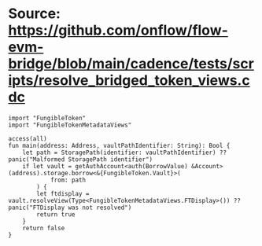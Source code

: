 # Source: https://github.com/onflow/flow-evm-bridge/blob/main/cadence/tests/scripts/resolve_bridged_token_views.cdc

```
import "FungibleToken"
import "FungibleTokenMetadataViews"

access(all)
fun main(address: Address, vaultPathIdentifier: String): Bool {
    let path = StoragePath(identifier: vaultPathIdentifier) ?? panic("Malformed StoragePath identifier")
    if let vault = getAuthAccount<auth(BorrowValue) &Account>(address).storage.borrow<&{FungibleToken.Vault}>(
            from: path
        ) {
        let ftdisplay = vault.resolveView(Type<FungibleTokenMetadataViews.FTDisplay>()) ?? panic("FTDisplay was not resolved")
        return true
    }
    return false
}

```